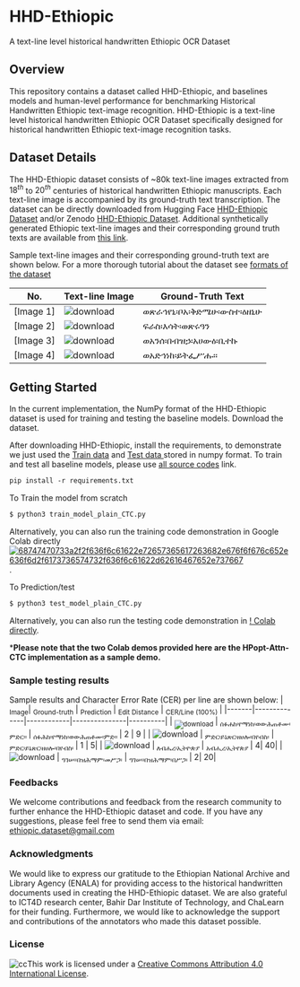 
# HHD-Ethiopic 

A text-line level historical handwritten Ethiopic OCR Dataset

## Overview
This repository contains a dataset called HHD-Ethiopic, and baselines models and human-level performance for benchmarking Historical Handwritten Ethiopic text-image recognition. HHD-Ethiopic is a text-line level historical handwritten Ethiopic OCR Dataset specifically designed for historical handwritten Ethiopic text-image recognition tasks. 

## Dataset Details
The HHD-Ethiopic dataset consists of ~80k text-line images extracted from $18^{th}$ to $20^{th}$ centuries of historical handwritten Ethiopic manuscripts. Each text-line image is accompanied by its ground-truth text transcription. The dataset can be directly downloaded from Hugging Face [HHD-Ethiopic Dataset](https://huggingface.co/datasets/OCR-Ethiopic/HHD-Ethiopic) and/or Zenodo [HHD-Ethiopic Dataset](https://zenodo.org/record/7978722).  Additional synthetically generated Ethiopic text-line images and their corresponding ground truth texts are available from [this link](https://drive.google.com/file/d/1fAPrAp4Hu8zEqs5XLV5dMtkXjyNGfMzg/view?usp=drive_link). 

Sample text-line images and their corresponding ground-truth text are shown below. For a more thorough tutorial about the dataset see [formats of the dataset](https://github.com/bdu-birhanu/HHD-Ethiopic/tree/main/Dataset)

| No. | Text-line Image | Ground-Truth Text |
|--|-------|------------------|
| [Image 1] |![download](https://github.com/bdu-birhanu/HHD-Ethiopic/assets/35142364/a96171d0-6850-41ac-a960-2f8e6edeff57) | ወጽራኅየኒ፡ቦአ፡ቅድሜሁ፡ውስተ፡ዕዘኒሁ  |
| [Image 2] |![download](https://github.com/bdu-birhanu/HHD-Ethiopic/assets/35142364/2e526959-3e94-4295-84d8-33dc44d478f8)  | ፍራስ፡እሳት፡ወጽሩዓን |
| [Image 3] |![download](https://github.com/bdu-birhanu/HHD-Ethiopic/assets/35142364/9ede4ee9-724b-4327-9790-41cc0e28041d)   | ወአንሰ፡በብዝኃ፡አሀውዕ፡ቢተኩ |
| [Image 4] | ![download](https://github.com/bdu-birhanu/HHD-Ethiopic/assets/35142364/4de16d8d-47df-4c53-a73f-f2c454ad8853) | ወአድኅነከ፡ይትፌሥሑ።  |

## Getting Started
In the current implementation, the NumPy format of the HHD-Ethiopic dataset is used for training and testing the baseline models. Download the dataset.

After downloading HHD-Ethiopic, install the requirements, to demonstrate we just used the [Train data](https://huggingface.co/datasets/OCR-Ethiopic/HHD-Ethiopic/blob/main/train/train_numpy.zip) and [Test data ](https://huggingface.co/datasets/OCR-Ethiopic/HHD-Ethiopic/blob/main/test/test_rand/test_rand_numpy.zip) stored in numpy format.  To train and test all baseline models, please use [all source codes](https://github.com/bdu-birhanu/HHD-Ethiopic/tree/main/src/all_code) link.
 ```markdown
pip install -r requirements.txt
  ```
  
To Train the model from scratch
```markdown
$ python3 train_model_plain_CTC.py
```
Alternatively, you can also run  the training code demonstration in Google Colab directly [![68747470733a2f2f636f6c61622e72657365617263682e676f6f676c652e636f6d2f6173736574732f636f6c61622d62616467652e737667](https://github.com/bdu-birhanu/HHD-Ethiopic/assets/35142364/c13c4086-8278-47d4-8bde-ef19d3204439)](https://github.com/bdu-birhanu/HHD-Ethiopic/blob/main/train_HPopt_Attn_CTC.ipynb).

To Prediction/test
```markdown
$ python3 test_model_plain_CTC.py
``` 
Alternatively, you can also run the testing code demonstration in [! Colab directly](https://github.com/bdu-birhanu/HHD-Ethiopic/blob/main/Test_HPopt-Attn-CTC.ipynb).<br>

***Please note that the two Colab demos provided here are **the HPopt-Attn-CTC **implementation** as a** sample demo.**
### Sample testing results
Sample results and Character Error Rate (CER) per line are shown below:
| <sub>Image</sub>| <sub>Ground-truth</sub> | <sub> Prediction </sub>| <sub> Edit Distance</sub> | <sub>CER/Line (100%) </sub>|
|-------|--------------|------------|---------------|----------|
|<sub> ![download](https://github.com/bdu-birhanu/HHD-Ethiopic/assets/35142364/dd64c5d2-c9d2-4928-bd61-9f9d8c86a7b1) </sub>| <sub> ሰፉሐከ፡የማነከ፡ወውሕጠቶሙ፡ምድር። </sub>|  <sub> ሰፉሕከ፡የማነከ፡ወውሕጠቶሙ፡ምድ። </sub>| 2 | 9 |
| ![download](https://github.com/bdu-birhanu/HHD-Ethiopic/assets/35142364/703410fe-635c-434e-9a89-7a4144f5d4c9) | <sub> ምድር፡ይኔጽር፡ዘሀሎ፡በየብስ፡</sub>   |  <sub> ምድር፡ይኔጽር፡ዘሀሎ፡በየብስ፡ </sub> | 1 | 5|
| ![download](https://github.com/bdu-birhanu/HHD-Ethiopic/assets/35142364/46384b40-1112-42d2-b608-ba01298efa39) |<sub> ለብሔረ፡ኢትዮጵያ </sub> |  <sub> አብሒረ፡ኢትየጵያ  </sub> | 4| 40|
| ![download](https://github.com/bdu-birhanu/HHD-Ethiopic/assets/35142364/9baf0493-1fdf-4817-aa2b-700a688ee90e) | <sub>ዓገሠ።በዝሕማም፡መሥጋ፡</sub> |  <sub>  ዓገሠ።በዝሕማም፡በሥጋ፡ </sub>| 2| 20|


            
### Feedbacks
We welcome contributions and feedback from the research community to further enhance the HHD-Ethiopic dataset and code. If you have any suggestions, please feel free to send them via email: ethiopic.dataset@gmail.com



### Acknowledgments
We would like to express our gratitude to the Ethiopian National Archive and Library Agency (ENALA) for providing access to the historical handwritten documents used in creating the HHD-Ethiopic dataset. We are also grateful to ICT4D research center, Bahir Dar Institute of Technology, and ChaLearn for their funding. Furthermore, we would like to acknowledge the support and contributions of the annotators who made this dataset possible.


### License
![cc](https://github.com/bdu-birhanu/HHD-Ethiopic/assets/35142364/49b9e794-f526-4f85-96c0-30b842c9abd0)This work is licensed under a <a rel="license" href="http://creativecommons.org/licenses/by/4.0/">Creative Commons Attribution 4.0 International License</a>.


